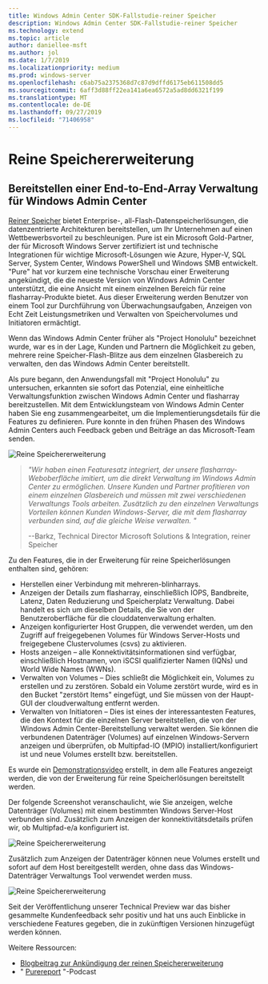 ```yaml
---
title: Windows Admin Center SDK-Fallstudie-reiner Speicher
description: Windows Admin Center SDK-Fallstudie-reiner Speicher
ms.technology: extend
ms.topic: article
author: daniellee-msft
ms.author: jol
ms.date: 1/7/2019
ms.localizationpriority: medium
ms.prod: windows-server
ms.openlocfilehash: c6ab75a2375368d7c87d9dffd6175eb611508dd5
ms.sourcegitcommit: 6aff3d88ff22ea141a6ea6572a5ad8dd6321f199
ms.translationtype: MT
ms.contentlocale: de-DE
ms.lasthandoff: 09/27/2019
ms.locfileid: "71406958"
---
```

# <a name="pure-storage-extension"></a>Reine Speichererweiterung

## <a name="providing-end-to-end-array-management-for-windows-admin-center"></a>Bereitstellen einer End-to-End-Array Verwaltung für Windows Admin Center 

[Reiner Speicher](https://www.purestorage.com/) bietet Enterprise-, all-Flash-Datenspeicherlösungen, die datenzentrierte Architekturen bereitstellen, um Ihr Unternehmen auf einen Wettbewerbsvorteil zu beschleunigen.  Pure ist ein Microsoft Gold-Partner, der für Microsoft Windows Server zertifiziert ist und technische Integrationen für wichtige Microsoft-Lösungen wie Azure, Hyper-V, SQL Server, System Center, Windows PowerShell und Windows SMB entwickelt. "Pure" hat vor kurzem eine technische Vorschau einer Erweiterung angekündigt, die die neueste Version von Windows Admin Center unterstützt, die eine Ansicht mit einem einzelnen Bereich für reine flasharray-Produkte bietet.  Aus dieser Erweiterung werden Benutzer von einem Tool zur Durchführung von Überwachungsaufgaben, Anzeigen von Echt Zeit Leistungsmetriken und Verwalten von Speichervolumes und Initiatoren ermächtigt.

Wenn das Windows Admin Center früher als "Project Honolulu" bezeichnet wurde, war es in der Lage, Kunden und Partnern die Möglichkeit zu geben, mehrere reine Speicher-Flash-Blitze aus dem einzelnen Glasbereich zu verwalten, den das Windows Admin Center bereitstellt.

Als pure begann, den Anwendungsfall mit "Project Honolulu" zu untersuchen, erkannten sie sofort das Potenzial, eine einheitliche Verwaltungsfunktion zwischen Windows Admin Center und flasharray bereitzustellen. Mit dem Entwicklungsteam von Windows Admin Center haben Sie eng zusammengearbeitet, um die Implementierungsdetails für die Features zu definieren. Pure konnte in den frühen Phasen des Windows Admin Centers auch Feedback geben und Beiträge an das Microsoft-Team senden. 

![Reine Speichererweiterung](../../media/extend-case-study-purestorage/purestorage-1.png)

> <cite> "Wir haben einen Featuresatz integriert, der unsere flasharray-Weboberfläche imitiert, um die direkt Verwaltung im Windows Admin Center zu ermöglichen. Unsere Kunden und Partner profitieren von einem einzelnen Glasbereich und müssen mit zwei verschiedenen Verwaltungs Tools arbeiten. Zusätzlich zu den einzelnen Verwaltungs Vorteilen können Kunden Windows-Server, die mit dem flasharray verbunden sind, auf die gleiche Weise verwalten. " </cite>
>
> --Barkz, Technical Director Microsoft Solutions & Integration, reiner Speicher

Zu den Features, die in der Erweiterung für reine Speicherlösungen enthalten sind, gehören:
- Herstellen einer Verbindung mit mehreren-blinharrays.
- Anzeigen der Details zum flasharray, einschließlich IOPS, Bandbreite, Latenz, Daten Reduzierung und Speicherplatz Verwaltung. Dabei handelt es sich um dieselben Details, die Sie von der Benutzeroberfläche für die clouddatenverwaltung erhalten.
- Anzeigen konfigurierter Host Gruppen, die verwendet werden, um den Zugriff auf freigegebenen Volumes für Windows Server-Hosts und freigegebene Clustervolumes (csvs) zu aktivieren.
- Hosts anzeigen – alle Konnektivitätsinformationen sind verfügbar, einschließlich Hostnamen, von iSCSI qualifizierter Namen (IQNs) und World Wide Names (WWNs).
- Verwalten von Volumes – Dies schließt die Möglichkeit ein, Volumes zu erstellen und zu zerstören. Sobald ein Volume zerstört wurde, wird es in den Bucket "zerstört Items" eingefügt, und Sie müssen von der Haupt-GUI der cloudverwaltung entfernt werden.
- Verwalten von Initiatoren – Dies ist eines der interessantesten Features, die den Kontext für die einzelnen Server bereitstellen, die von der Windows Admin Center-Bereitstellung verwaltet werden. Sie können die verbundenen Datenträger (Volumes) auf einzelnen Windows-Servern anzeigen und überprüfen, ob Multipfad-IO (MPIO) installiert/konfiguriert ist und neue Volumes erstellt bzw. bereitstellen.

Es wurde ein [Demonstrationsvideo](https://youtu.be/IFAeCAd6V2g) erstellt, in dem alle Features angezeigt werden, die von der Erweiterung für reine Speicherlösungen bereitstellt werden. 

Der folgende Screenshot veranschaulicht, wie Sie anzeigen, welche Datenträger (Volumes) mit einem bestimmten Windows Server-Host verbunden sind. Zusätzlich zum Anzeigen der konnektivitätsdetails prüfen wir, ob Multipfad-e/a konfiguriert ist.

![Reine Speichererweiterung](../../media/extend-case-study-purestorage/purestorage-2.png)

Zusätzlich zum Anzeigen der Datenträger können neue Volumes erstellt und sofort auf dem Host bereitgestellt werden, ohne dass das Windows-Datenträger Verwaltungs Tool verwendet werden muss.

![Reine Speichererweiterung](../../media/extend-case-study-purestorage/purestorage-3.png)

Seit der Veröffentlichung unserer Technical Preview war das bisher gesammelte Kundenfeedback sehr positiv und hat uns auch Einblicke in verschiedene Features gegeben, die in zukünftigen Versionen hinzugefügt werden können. 

Weitere Ressourcen:
- [Blogbeitrag zur Ankündigung der reinen Speichererweiterung](https://blog.purestorage.com/tech-preview-of-the-pure-storage-extension-for-windows-admin-center/)
- " [Purereport](https://itunes.apple.com/podcast/windows-admin-center-extension-from-pure-storage/id1392639991?i=1000424316130&mt=2) "-Podcast
